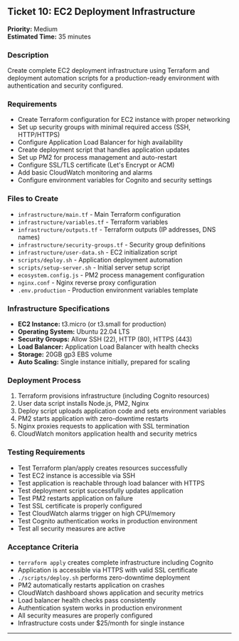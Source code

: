 ## Ticket 10: EC2 Deployment Infrastructure

**Priority:** Medium  
**Estimated Time:** 35 minutes

### Description

Create complete EC2 deployment infrastructure using Terraform and deployment automation scripts for a production-ready environment with authentication and security configured.

### Requirements

- Create Terraform configuration for EC2 instance with proper networking
- Set up security groups with minimal required access (SSH, HTTP/HTTPS)
- Configure Application Load Balancer for high availability
- Create deployment script that handles application updates
- Set up PM2 for process management and auto-restart
- Configure SSL/TLS certificate (Let's Encrypt or ACM)
- Add basic CloudWatch monitoring and alarms
- Configure environment variables for Cognito and security settings

### Files to Create

- `infrastructure/main.tf` - Main Terraform configuration
- `infrastructure/variables.tf` - Terraform variables
- `infrastructure/outputs.tf` - Terraform outputs (IP addresses, DNS names)
- `infrastructure/security-groups.tf` - Security group definitions
- `infrastructure/user-data.sh` - EC2 initialization script
- `scripts/deploy.sh` - Application deployment automation
- `scripts/setup-server.sh` - Initial server setup script
- `ecosystem.config.js` - PM2 process management configuration
- `nginx.conf` - Nginx reverse proxy configuration
- `.env.production` - Production environment variables template

### Infrastructure Specifications

- **EC2 Instance:** t3.micro (or t3.small for production)
- **Operating System:** Ubuntu 22.04 LTS
- **Security Groups:** Allow SSH (22), HTTP (80), HTTPS (443)
- **Load Balancer:** Application Load Balancer with health checks
- **Storage:** 20GB gp3 EBS volume
- **Auto Scaling:** Single instance initially, prepared for scaling

### Deployment Process

1. Terraform provisions infrastructure (including Cognito resources)
2. User data script installs Node.js, PM2, Nginx
3. Deploy script uploads application code and sets environment variables
4. PM2 starts application with zero-downtime restarts
5. Nginx proxies requests to application with SSL termination
6. CloudWatch monitors application health and security metrics

### Testing Requirements

- Test Terraform plan/apply creates resources successfully
- Test EC2 instance is accessible via SSH
- Test application is reachable through load balancer with HTTPS
- Test deployment script successfully updates application
- Test PM2 restarts application on failure
- Test SSL certificate is properly configured
- Test CloudWatch alarms trigger on high CPU/memory
- Test Cognito authentication works in production environment
- Test all security measures are active

### Acceptance Criteria

- `terraform apply` creates complete infrastructure including Cognito
- Application is accessible via HTTPS with valid SSL certificate
- `./scripts/deploy.sh` performs zero-downtime deployment
- PM2 automatically restarts application on crashes
- CloudWatch dashboard shows application and security metrics
- Load balancer health checks pass consistently
- Authentication system works in production environment
- All security measures are properly configured
- Infrastructure costs under $25/month for single instance

---
